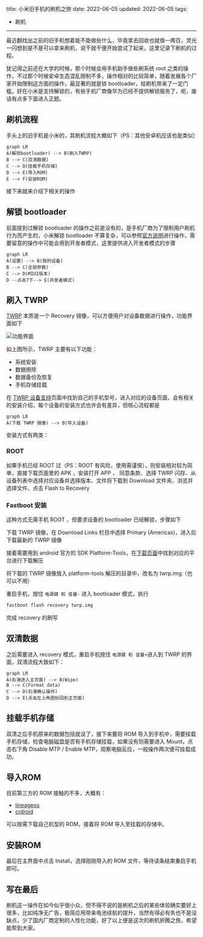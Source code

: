 title: 小米旧手机的刷机之旅
date: 2022-06-05
updated: 2022-06-05
tags:
- 刷机
---

最近翻找出之前的旧手机想着能不能做些什么，毕竟拿去回收也就值一两百，灵光一闪想到是不是可以拿来刷机，说干就干便开始尝试了起来，这里记录下刷机的过程。

<!--more-->

犹记得之前还在大学的时候，那个时候会用手机助手做些刷系统 root 之类的操作，不过那个时候安卓生态混乱限制不多，操作相对的比较简单，随着发展各个厂家开始限制这方面的操作，最显著的就是锁 bootloader，给刷机带来了一定门槛，好在小米是支持解锁的，有些手机厂商像华为已经不提供解锁服务了，呃，废话有点多下面进入正题。

## 刷机流程

手头上的旧手机是小米的，其刷机流程大概如下（PS：其他安卓机应该也是类似）

```mermaid
graph LR
A(解锁bootloader) --> B(刷入TWRP)
B --> C(双清数据)
C --> D(挂载手机存储)
D --> E(导入ROM)
E --> F(安装ROM)
```

接下来就来介绍下相关的操作

## 解锁 bootloader

前面提到过解锁 bootloader 的操作之前是没有的，是手机厂商为了限制用户刷机行为而产生的，小米解锁 bootloader 不算复杂，可以参照[官方说明](http://www.miui.com/unlock/index.html)进行操作，需要留意的操作中可能会用到开发者模式，这里提供进入开发者模式的步骤

```mermaid
graph LR
A(设置) --> B(我的设备)
B --> C(全部参数)
C --> D(MIUI版本)
D --点击7下--> E(开发者模式)
```

## 刷入 TWRP

[TWRP](https://twrp.me/faq/whatistwrp.html) 本质是一个 Recovery 镜像，可以方便用户对设备数据进行操作，功能界面如下

![功能界面](https://twrp.me/images/home.png)

如上图所示，TWRP 主要有以下功能：

- 系统安装
- 数据擦除
- 数据备份及恢复
- 手机存储挂载

在 [TWRP 设备支持](https://twrp.me/Devices/)页面中找到自己的手机型号，进入对应的设备页面，会有相关的安装介绍，每个设备的安装方式也许会有差异，但核心流程都是

```mermaid
graph LR
A(下载 TWRP 镜像) --> B(写入设备)
```

安装方式有两类：

### ROOT

如果手机已经 ROOT 过（PS：ROOT 有风险，使用需谨慎），则安装相对较为简单，直接下载页面里的 APK ，安装打开 APP 、 同意条款、选择 TWRP 闪存、从设备列表中选择对应设备并选择版本、文件将下载到 Download 文件夹、浏览并选择文件、点击 Flash to Recovery

### Fastboot 安装

这种方式无需手机 ROOT ，但要求设备的 bootloader 已经解锁，步骤如下

下载 TWRP 镜像，在 Download Links 栏目中选择 Primary (Americas)，进入后下载最新的 TWRP 镜像

接着需要用到 android 官方的 SDK Platform-Tools，在[下载页面]((https://developer.android.google.cn/studio/releases/platform-tools))中找到对应的平台进行下载解压

将下载的 TWRP 镜像放入 platform-tools 解压的目录中，改名为 twrp.img（也可以不用）

重启手机，按住 `电源键 和 音量-` 进入 bootloader 模式，执行 

```bash
fastboot flash recovery twrp.img
```

完成 recovery 的刷写

## 双清数据

之后需要进入 recovery 模式，重启手机按住 `电源键 和 音量+`进入到 TWRP 的界面，双清流程大致如下：

```mermaid
graph LR
A(右滑进入主页面) --> B(Wipe)
B --> C(Format data)
C --> D(右滑确认操作)
D --> E(点击左上角图标回到主页面)
```

## 挂载手机存储

双清之后手机原来的数据包括就没了，接下来要将 ROM 导入到手机中，需要挂载手机存储，检查电脑磁盘是否有手机存储挂载，如果没有则需要进入 Mount，点击右下角 Disable MTP / Enable MTP，观察电脑反应，一般操作两次便可挂载成功。

## 导入ROM

目前第三方的 ROM 接触的不多，大概有：

- [lineageos](https://lineageos.org/)
- [crdroid](https://crdroid.net/)

可以按需下载自己机型的 ROM，接着将 ROM 导入至挂载的存储中。

## 安装ROM

最后在主界面中点击 Install，选择刚刚导入的 ROM 文件，等待读条结束重启手机即可。

## 写在最后

刷机这一操作在如今似乎很小众，但不得不说的是刷机之后的某些体验确实要好上很多，比如纯净无广告，极简应用带来电池续航的提升，当然有得必有失也不是没缺点，少了国内厂商定制的人性化功能，好了以上便是这次的刷机折腾之旅，希望能帮到大家。